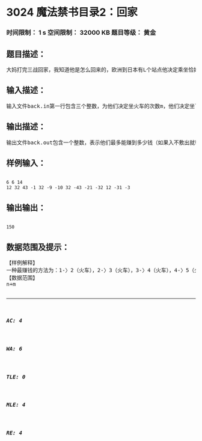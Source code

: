# 3024 魔法禁书目录2：回家   
### 时间限制： 1 s     空间限制： 32000 KB     题目等级： 黄金  
## 题目描述：  

<pre>
大妈打完三战回家，我知道他是怎么回来的，欧洲到日本有L个站点他决定乘坐恰好n次飞机（不是学院都市的超音速飞机）和m次火车来从第一个站点到达最后一个站点。但是有一点很重要的就是跟御坂美琴那样的壕不同大妈很穷，所以他决定要尽量花费最少的费用，当然如果能赚到钱那就更好了。由于当麻交友甚广，他们在某些站点可以见到一些故友，可以得到资助，而在有些站点不但不会赚钱，还会因为要住宿，买车票，旅游等而花费一定的费用。如果他乘坐火车，那么就会受到所经过的站点（包括终点不包括起点）的影响，花费一定费用或赚到一定的钱，而他做飞机的话就不会受到站点的影响，他已经知道了每个站点的情况，为防止钱花的过多被index咬头他决定找你来帮他找到最省钱（赚钱）的方案
</pre>
  
  
## 输入描述：  

<pre>
输入文件back.in第一行包含三个整数，为他们决定坐火车的次数m，他们决定坐飞机的次数n，站点数L。第二行为L个整数，每个数都在-200到200之间，表示每个站点的情况，正数表示能赚到钱，负数表示会花费钱。
</pre>
  
  
## 输出描述：  

<pre>
输出文件back.out包含一个整数，表示他们最多能赚到多少钱（如果入不敷出就输出负数来表示他们花了多少钱）。
</pre>
  
  
## 样例输入：  

<pre><code>
6 6 14
12 32 43 -1 32 -9 -10 32 -43 -21 -32 12 -31 -3
</code></pre>
  
  
## 输出输出：  

<pre><code>
150
</code></pre>
  
  
## 数据范围及提示：  

<pre>
【样例解释】
一种最赚钱的方法为：1-〉2（火车），2-〉3（火车），3-〉4（火车），4-〉5（火车），5-〉7（飞机），7-〉8（火车），8-〉9（飞机），9-〉10（飞机），10-〉11（飞机），11-〉12（火车），12-〉13（飞机），13-〉14（飞机）
【数据范围】
n+m<L
对于60%的数据，1<=n，m<=50，1<=L<=200。
对于100%的数据，1<=n，m<=200，1<=L<=500。
</pre>
  
  
***  

##### AC: 4  
##### WA: 6  
##### TLE: 0  
##### MLE: 4  
##### RE: 4  
